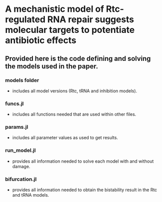 # A mechanistic model of Rtc-regulated RNA repair suggests molecular targets to potentiate antibiotic effects

## Provided here is the code defining and solving the models used in the paper.

### models folder
- includes all model versions (Rtc, tRNA and inhibition models).
  
### funcs.jl 
- includes all functions needed that are used within other files.
  
### params.jl 
- includes all parameter values as used to get results.

### run_model.jl 
- provides all information needed to solve each model with and without damage.
  
### bifurcation.jl 
- provides all information needed to obtain the bistability result in the Rtc and tRNA models.
